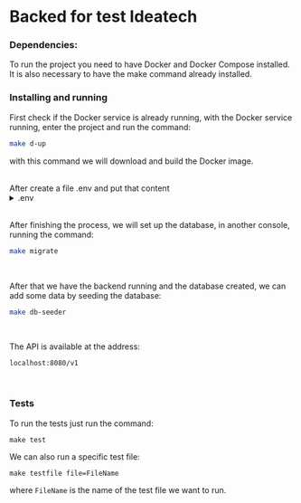 # Backed for test Ideatech

### Dependencies:
To run the project you need to have Docker and Docker Compose installed.  
It is also necessary to have the make command already installed.


### Installing and running

First check if the Docker service is already running, with the Docker service running, enter the
project and run the command:
```bash
make d-up
```
with this command we will download and build the Docker image.

<br>
After create a file .env and put that content

<details>
<summary>.env</summary>

```.dotenv
APP_NAME=Lumen
APP_ENV=local
APP_KEY=
APP_DEBUG=true
APP_URL=http://localhost
APP_TIMEZONE=UTC

LOG_CHANNEL=stack
LOG_SLACK_WEBHOOK_URL=

DB_CONNECTION=pgsql
DB_HOST=php-postgres-ideatech
DB_PORT=5432
DB_DATABASE=postgres
DB_USERNAME=postgres
DB_PASSWORD=postgres

CACHE_DRIVER=file
QUEUE_CONNECTION=sync
```
</details>

<br/>

After finishing the process, we will set up the database, in another console, running the command:
```bash
make migrate
```

<br/>

After that we have the backend running and the database created, we can add some data by seeding the database:
```bash
make db-seeder
```
<br/>

The API is available at the address:  
```
localhost:8080/v1
```

<br/>

### Tests
To run the tests just run the command:
```
make test
```
We can also run a specific test file:
```
make testfile file=FileName
```
where ``FileName`` is the name of the test file we want to run.  
